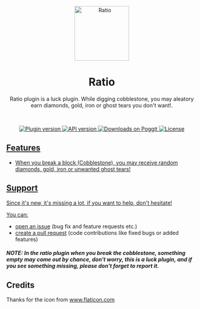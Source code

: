 <p align="center">
    <img src="https://github.com/xAliTura01/Ratio/blob/master/icon.png" width="144" height="144" alt="Ratio">
</p>

<h1 align="center">Ratio</h1>
<p align="center">Ratio plugin is a luck plugin. While digging cobblestone, you may aleatory earn diamonds, gold, iron or ghost tears you don't want!.</p>

<br>
<p align="center">
    <a href="https://poggit.pmmp.io/p/Ratio">
        <img src="https://poggit.pmmp.io/shield.state/Ratio" alt="Plugin version">
    </a>
    <a href="https://github.com/pmmp/PocketMine-MP">
        <img src="https://poggit.pmmp.io/shield.api/Ratio" alt="API version">
    </a>
    <a href="https://poggit.pmmp.io/p/Ratio">
        <img src="https://poggit.pmmp.io/shield.dl/Ratio" alt="Downloads on Poggit">
    </a>
    <a href="https://github.com/xAliTura01/Ratio/blob/master/LICENSE">
        <img src="https://img.shields.io/badge/License-GPLv3-blue.svg" alt="License">
      </p>    

## Features
- When you break a block (Cobblestone), you may receive random diamonds, gold, iron or unwanted ghost tears!

## Support
Since it's new, it's missing a lot, if you want to help, don't hesitate!

You can:
- [open an issue](https://github.com/xAliTura01/Ratio/issues) (bug fix and feature requests etc.)
- [create a pull request](https://github.com/xAliTura01/Ratio/pulls) (code contributions like fixed bugs or added features)

##### *NOTE:* In the ratio plugin when you break the cobblestone, something empty may come out by chance, don't worry, this is a luck plugin, and if you see something missing, please don't forget to report it.

## Credits
Thanks for the icon from www.flaticon.com
